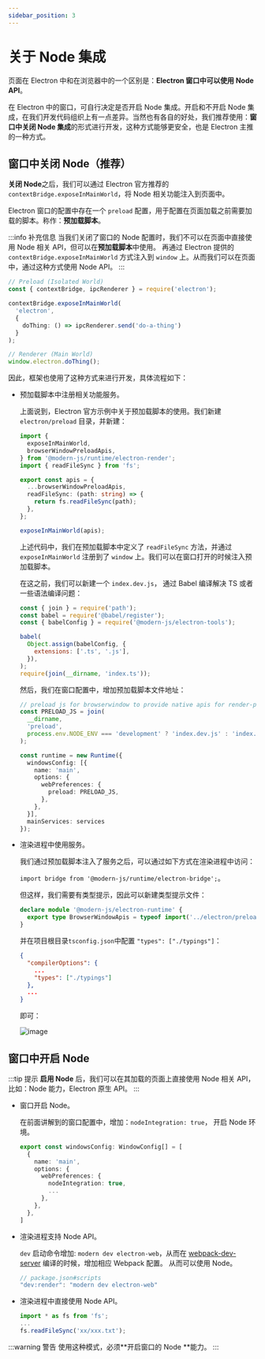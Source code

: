 ```yaml
---
sidebar_position: 3
---
```

# 关于 Node 集成

页面在 Electron 中和在浏览器中的一个区别是：**Electron 窗口中可以使用 Node API**。

在 Electron 中的窗口，可自行决定是否开启 Node 集成。开启和不开启 Node 集成，在我们开发代码组织上有一点差异。当然也有各自的好处，我们推荐使用：**窗口中关闭 Node 集成**的形式进行开发，这种方式能够更安全，也是 Electron 主推的一种方式。


## 窗口中关闭 Node（推荐）

**关闭 Node**之后，我们可以通过 Electron 官方推荐的 `contextBridge.exposeInMainWorld`，将 Node 相关功能注入到页面中。

Electron 窗口的配置中存在一个 `preload` 配置，用于配置在页面加载之前需要加载的脚本。称作：**预加载脚本**。

:::info 补充信息
当我们关闭了窗口的 Node 配置时，我们不可以在页面中直接使用 Node 相关 API，但可以在**预加载脚本**中使用。
再通过 Electron 提供的 `contextBridge.exposeInMainWorld` 方式注入到 `window` 上。从而我们可以在页面中，通过这种方式使用 Node API。
:::
```ts title="预加载脚本"
// Preload (Isolated World)
const { contextBridge, ipcRenderer } = require('electron');

contextBridge.exposeInMainWorld(
  'electron',
  {
    doThing: () => ipcRenderer.send('do-a-thing')
  }
);
```

```js title="渲染进程"
// Renderer (Main World)
window.electron.doThing();
```

因此，框架也使用了这种方式来进行开发，具体流程如下：

- 预加载脚本中注册相关功能服务。

  上面说到，Electron 官方示例中关于预加载脚本的使用。我们新建 `electron/preload` 目录，并新建：

  ```ts title='electron/preload/index.ts';
  import {
    exposeInMainWorld,
    browserWindowPreloadApis,
  } from '@modern-js/runtime/electron-render';
  import { readFileSync } from 'fs';

  export const apis = {
    ...browserWindowPreloadApis,
    readFileSync: (path: string) => {
      return fs.readFileSync(path);
    },
  };

  exposeInMainWorld(apis);

  ```

  上述代码中，我们在预加载脚本中定义了 `readFileSync` 方法，并通过 `exposeInMainWorld` 注册到了 `window` 上。我们可以在窗口打开的时候注入预加载脚本。

  在这之前，我们可以新建一个 `index.dev.js`， 通过 Babel 编译解决 TS 或者一些语法编译问题：

  ```js title='index.dev.js'
  const { join } = require('path');
  const babel = require('@babel/register');
  const { babelConfig } = require('@modern-js/electron-tools');

  babel(
    Object.assign(babelConfig, {
      extensions: ['.ts', '.js'],
    }),
  );
  require(join(__dirname, 'index.ts'));
  ```

  然后，我们在窗口配置中，增加预加载脚本文件地址：

  ```ts title='electron/main.ts'
  // preload js for browserwindow to provide native apis for render-process
  const PRELOAD_JS = join(
    __dirname,
    'preload',
    process.env.NODE_ENV === 'development' ? 'index.dev.js' : 'index.js',
  );

  const runtime = new Runtime({
    windowsConfig: [{
      name: 'main',
      options: {
        webPreferences: {
          preload: PRELOAD_JS,
        },
      },
    }],
    mainServices: services
  });
  ```

- 渲染进程中使用服务。

  我们通过预加载脚本注入了服务之后，可以通过如下方式在渲染进程中访问：

  `import bridge from '@modern-js/runtime/electron-bridge';`。

  但这样，我们需要有类型提示，因此可以新建类型提示文件：

  ```ts title='typings/index.d.ts'
  declare module '@modern-js/electron-runtime' {
    export type BrowserWindowApis = typeof import('../electron/preload').apis;
  }
  ```

  并在项目根目录`tsconfig.json`中配置 `"types": ["./typings"]`：

  ```json
  {
    "compilerOptions": {
      ...
      "types": ["./typings"]
    },
    ...
  }

  ```

  即可：

  ![image](https://lf3-static.bytednsdoc.com/obj/eden-cn/aphqeh7uhohpquloj/modern-js/electron/bridge_05.png)

## 窗口中开启 Node

:::tip 提示
**启用 Node** 后，我们可以在其加载的页面上直接使用 Node 相关 API，比如：Node 能力，Electron 原生 API。
:::

- 窗口开启 Node。

  在前面讲解到的窗口配置中，增加：`nodeIntegration: true`， 开启 Node 环境。
  ```ts
  export const windowsConfig: WindowConfig[] = [
    {
      name: 'main',
      options: {
        webPreferences: {
          nodeIntegration: true,
          ...
        },
      },
    },
  ]
  ```

- 渲染进程支持 Node API。

  `dev` 启动命令增加: `modern dev electron-web`，从而在 [webpack-dev-server](https://github.com/webpack/webpack-dev-server) 编译的时候，增加相应 Webpack 配置。
  从而可以使用 Node。

  ```ts
  // package.json#scripts
  "dev:render": "modern dev electron-web"
  ```

- 渲染进程中直接使用 Node API。
  ```ts title="xx/xx.tsx"
  import * as fs from 'fs';
  ...
  fs.readFileSync('xx/xxx.txt');
  ```

:::warning 警告
使用这种模式，必须**开启窗口的 Node **能力。
:::
